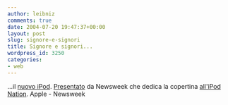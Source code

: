 ```yaml
---
author: leibniz
comments: true
date: 2004-07-20 19:47:37+00:00
layout: post
slug: signore-e-signori
title: Signore e signori...
wordpress_id: 3250
categories:
- web
---
```


...il [nuovo iPod](http://www.apple.com/ipod/). [Presentato](http://msnbc.msn.com/id/5457434/site/newsweek/) da Newsweek che dedica la copertina [all'iPod Nation](http://msnbc.msn.com/id/5457432/site/newsweek/).
Apple - Newsweek
